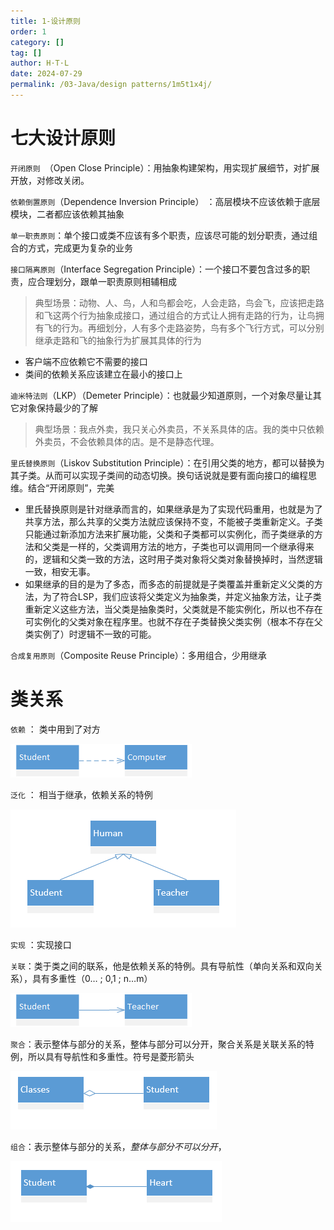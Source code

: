 ```yaml
---
title: 1-设计原则
order: 1
category: []
tag: []
author: H·T·L
date: 2024-07-29
permalink: /03-Java/design patterns/1m5t1x4j/
---
```

# 七大设计原则

`开闭原则 `（Open Close Principle）：用抽象构建架构，用实现扩展细节，对扩展开放，对修改关闭。



`依赖倒置原则`（Dependence Inversion Principle） ：高层模块不应该依赖于底层模块，二者都应该依赖其抽象



`单一职责原则`：单个接口或类不应该有多个职责，应该尽可能的划分职责，通过组合的方式，完成更为复杂的业务



`接口隔离原则`（Interface Segregation Principle）：一个接口不要包含过多的职责，应合理划分，跟单一职责原则相辅相成

>典型场景：动物、人、鸟，人和鸟都会吃，人会走路，鸟会飞，应该把走路和飞这两个行为抽象成接口，通过组合的方式让人拥有走路的行为，让鸟拥有飞的行为。再细划分，人有多个走路姿势，鸟有多个飞行方式，可以分别继承走路和飞的抽象行为扩展其具体的行为

- 客户端不应依赖它不需要的接口
- 类间的依赖关系应该建立在最小的接口上



`迪米特法则`（LKP）（Demeter Principle）：也就最少知道原则，一个对象尽量让其它对象保持最少的了解

> 典型场景：我点外卖，我只关心外卖员，不关系具体的店。我的类中只依赖外卖员，不会依赖具体的店。是不是静态代理。

`里氏替换原则`（Liskov Substitution Principle）：在引用父类的地方，都可以替换为其子类。从而可以实现子类间的动态切换。换句话说就是要有面向接口的编程思维。结合“开闭原则”，完美

- 里氏替换原则是针对继承而言的，如果继承是为了实现代码重用，也就是为了共享方法，那么共享的父类方法就应该保持不变，不能被子类重新定义。子类只能通过新添加方法来扩展功能，父类和子类都可以实例化，而子类继承的方法和父类是一样的，父类调用方法的地方，子类也可以调用同一个继承得来的，逻辑和父类一致的方法，这时用子类对象将父类对象替换掉时，当然逻辑一致，相安无事。
- 如果继承的目的是为了多态，而多态的前提就是子类覆盖并重新定义父类的方法，为了符合LSP，我们应该将父类定义为抽象类，并定义抽象方法，让子类重新定义这些方法，当父类是抽象类时，父类就是不能实例化，所以也不存在可实例化的父类对象在程序里。也就不存在子类替换父类实例（根本不存在父类实例了）时逻辑不一致的可能。



`合成复用原则`（Composite Reuse Principle）：多用组合，少用继承





# 类关系

`依赖` ： 类中用到了对方

![这里写图片描述](img/format,png.png)

`泛化` ： 相当于继承，依赖关系的特例

![这里写图片描述](img/format,png-16399712738408.png)

`实现` ：实现接口



`关联`：类于类之间的联系，他是依赖关系的特例。具有导航性（单向关系和双向关系），具有多重性（0… ; 0,1 ; n…m）

![这里写图片描述](img/format,png-16399712549222.png)

`聚合`：表示整体与部分的关系，整体与部分可以分开，聚合关系是关联关系的特例，所以具有导航性和多重性。符号是菱形箭头

![这里写图片描述](img/format,png-16399712632434.png)

`组合`：表示整体与部分的关系，*整体与部分不可以分开*，

![这里写图片描述](img/format,png-16399712680586.png)







